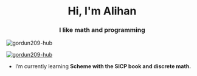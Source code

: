 <h1 align="center">Hi, I'm Alihan</h1>
<h3 align="center">I like math and programming</h3>

<p align="left"> <img src="https://komarev.com/ghpvc/?username=gordun209-hub&label=Profile%20views&color=0e75b6&style=flat" alt="gordun209-hub" /> </p>

<p align="left"> <a href="https://github.com/ryo-ma/github-profile-trophy"><img src="https://github-profile-trophy.vercel.app/?username=gordun209-hub" alt="gordun209-hub" /></a> </p>

-  I’m currently learning **Scheme with the SICP book and discrete math.**

